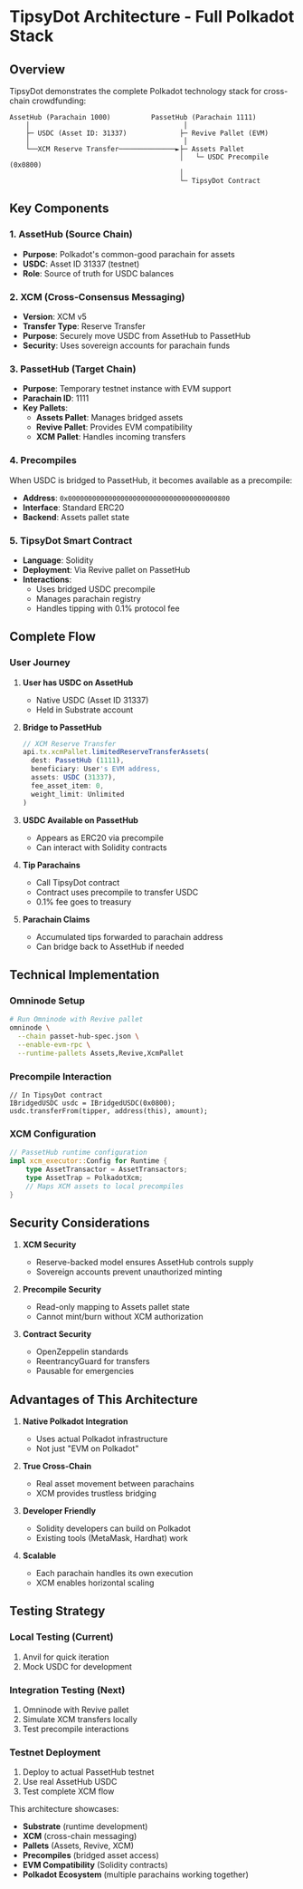 # TipsyDot Architecture - Full Polkadot Stack

## Overview
TipsyDot demonstrates the complete Polkadot technology stack for cross-chain crowdfunding:

```
AssetHub (Parachain 1000)          PassetHub (Parachain 1111)
    │                                      │
    ├─ USDC (Asset ID: 31337)             ├─ Revive Pallet (EVM)
    │                                      │
    └──XCM Reserve Transfer──────────────►├─ Assets Pallet
                                          │   └─ USDC Precompile (0x0800)
                                          │
                                          └─ TipsyDot Contract
```

## Key Components

### 1. AssetHub (Source Chain)
- **Purpose**: Polkadot's common-good parachain for assets
- **USDC**: Asset ID 31337 (testnet)
- **Role**: Source of truth for USDC balances

### 2. XCM (Cross-Consensus Messaging)
- **Version**: XCM v5
- **Transfer Type**: Reserve Transfer
- **Purpose**: Securely move USDC from AssetHub to PassetHub
- **Security**: Uses sovereign accounts for parachain funds

### 3. PassetHub (Target Chain)
- **Purpose**: Temporary testnet instance with EVM support
- **Parachain ID**: 1111
- **Key Pallets**:
  - **Assets Pallet**: Manages bridged assets
  - **Revive Pallet**: Provides EVM compatibility
  - **XCM Pallet**: Handles incoming transfers

### 4. Precompiles
When USDC is bridged to PassetHub, it becomes available as a precompile:
- **Address**: `0x0000000000000000000000000000000000000800`
- **Interface**: Standard ERC20
- **Backend**: Assets pallet state

### 5. TipsyDot Smart Contract
- **Language**: Solidity
- **Deployment**: Via Revive pallet on PassetHub
- **Interactions**:
  - Uses bridged USDC precompile
  - Manages parachain registry
  - Handles tipping with 0.1% protocol fee

## Complete Flow

### User Journey
1. **User has USDC on AssetHub**
   - Native USDC (Asset ID 31337)
   - Held in Substrate account

2. **Bridge to PassetHub**
   ```typescript
   // XCM Reserve Transfer
   api.tx.xcmPallet.limitedReserveTransferAssets(
     dest: PassetHub (1111),
     beneficiary: User's EVM address,
     assets: USDC (31337),
     fee_asset_item: 0,
     weight_limit: Unlimited
   )
   ```

3. **USDC Available on PassetHub**
   - Appears as ERC20 via precompile
   - Can interact with Solidity contracts

4. **Tip Parachains**
   - Call TipsyDot contract
   - Contract uses precompile to transfer USDC
   - 0.1% fee goes to treasury

5. **Parachain Claims**
   - Accumulated tips forwarded to parachain address
   - Can bridge back to AssetHub if needed

## Technical Implementation

### Omninode Setup
```bash
# Run Omninode with Revive pallet
omninode \
  --chain passet-hub-spec.json \
  --enable-evm-rpc \
  --runtime-pallets Assets,Revive,XcmPallet
```

### Precompile Interaction
```solidity
// In TipsyDot contract
IBridgedUSDC usdc = IBridgedUSDC(0x0800);
usdc.transferFrom(tipper, address(this), amount);
```

### XCM Configuration
```rust
// PassetHub runtime configuration
impl xcm_executor::Config for Runtime {
    type AssetTransactor = AssetTransactors;
    type AssetTrap = PolkadotXcm;
    // Maps XCM assets to local precompiles
}
```

## Security Considerations

1. **XCM Security**
   - Reserve-backed model ensures AssetHub controls supply
   - Sovereign accounts prevent unauthorized minting

2. **Precompile Security**
   - Read-only mapping to Assets pallet state
   - Cannot mint/burn without XCM authorization

3. **Contract Security**
   - OpenZeppelin standards
   - ReentrancyGuard for transfers
   - Pausable for emergencies

## Advantages of This Architecture

1. **Native Polkadot Integration**
   - Uses actual Polkadot infrastructure
   - Not just "EVM on Polkadot"

2. **True Cross-Chain**
   - Real asset movement between parachains
   - XCM provides trustless bridging

3. **Developer Friendly**
   - Solidity developers can build on Polkadot
   - Existing tools (MetaMask, Hardhat) work

4. **Scalable**
   - Each parachain handles its own execution
   - XCM enables horizontal scaling

## Testing Strategy

### Local Testing (Current)
1. Anvil for quick iteration
2. Mock USDC for development

### Integration Testing (Next)
1. Omninode with Revive pallet
2. Simulate XCM transfers locally
3. Test precompile interactions

### Testnet Deployment
1. Deploy to actual PassetHub testnet
2. Use real AssetHub USDC
3. Test complete XCM flow

This architecture showcases:
- **Substrate** (runtime development)
- **XCM** (cross-chain messaging)
- **Pallets** (Assets, Revive, XCM)
- **Precompiles** (bridged asset access)
- **EVM Compatibility** (Solidity contracts)
- **Polkadot Ecosystem** (multiple parachains working together)